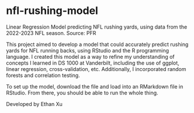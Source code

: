 # nfl-rushing-model
Linear Regression Model predicting NFL rushing yards, using data from the 2022-2023 NFL season. Source: PFR 

This project aimed to develop a model that could accurately predict rushing yards for NFL running backs, using RStudio and the R programming language. I created this model as a way to refine my understanding of concepts I learned in DS 1000 at Vanderbilt, including the use of ggplot, linear regression, cross-validation, etc. Additionally, I incorporated random forests and correlation testing. 

To set up the model, download the file and load into an RMarkdown file in RStudio. From there, you should be able to run the whole thing.

Developed by Ethan Xu
